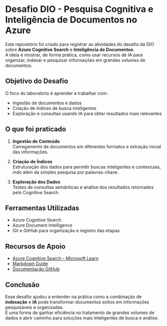 # Desafio DIO - Pesquisa Cognitiva e Inteligência de Documentos no Azure

Este repositório foi criado para registrar as atividades do desafio da DIO sobre **Azure Cognitive Search** e **Inteligência de Documentos**.  
A ideia é mostrar, de forma prática, como usar recursos de IA para organizar, indexar e pesquisar informações em grandes volumes de documentos.

## Objetivo do Desafio
O foco do laboratório é aprender a trabalhar com:
- Ingestão de documentos e dados  
- Criação de índices de busca inteligentes  
- Exploração e consultas usando IA para obter resultados mais relevantes  

## O que foi praticado
1. **Ingestão de Conteúdo**  
   Carregamento de documentos em diferentes formatos e extração inicial das informações.  

2. **Criação de Índices**  
   Estruturação dos dados para permitir buscas inteligentes e contextuais, indo além da simples pesquisa por palavras-chave.  

3. **Exploração dos Dados**  
   Testes de consultas semânticas e análise dos resultados retornados pelo Cognitive Search.  

## Ferramentas Utilizadas
- Azure Cognitive Search  
- Azure Document Intelligence  
- Git e GitHub para organização e registro das etapas

## Recursos de Apoio
- [Azure Cognitive Search - Microsoft Learn](https://learn.microsoft.com/training/modules/create-azure-search-index/)  
- [Markdown Guide](https://www.markdownguide.org/basic-syntax/)  
- [Documentação GitHub](https://docs.github.com/)  

## Conclusão
Esse desafio ajudou a entender na prática como a combinação de **indexação** e **IA** pode transformar documentos soltos em informações pesquisáveis e organizadas.  
É uma forma de ganhar eficiência no tratamento de grandes volumes de dados e abrir caminho para soluções mais inteligentes de busca e análise.
